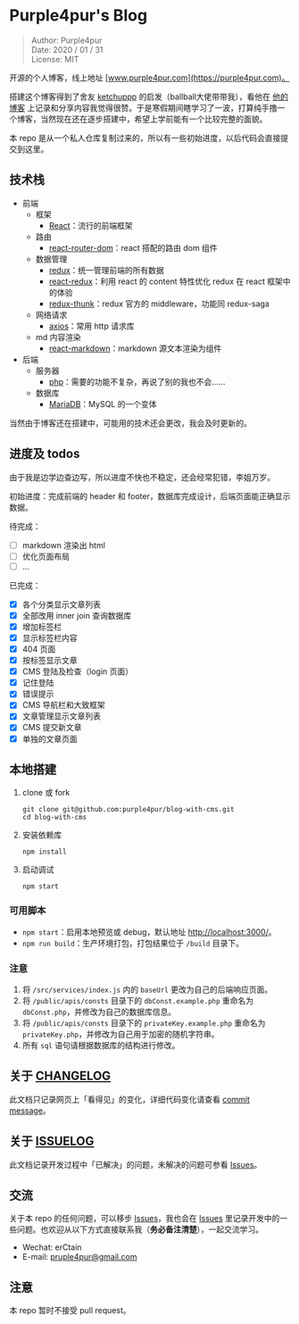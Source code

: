 # Purple4pur's Blog

> Author: Purple4pur<br />
> Date: 2020 / 01 / 31<br />
> License: MIT

开源的个人博客，线上地址 [www.purple4pur.com](https://purple4pur.com)。

搭建这个博客得到了舍友 [ketchuppp](https://github.com/ketchuppp) 的启发（ballball大佬带带我），看他在 [他的博客](https://ketchuppp.xyz/) 上记录和分享内容我觉得很赞。于是寒假期间瞎学习了一波，打算纯手撸一个博客，当然现在还在逐步搭建中，希望上学前能有一个比较完整的面貌。

本 repo 是从一个私人仓库复制过来的，所以有一些初始进度，以后代码会直接提交到这里。

## 技术栈

- 前端
  - 框架
    - [React](https://reactjs.org/)：流行的前端框架
  - 路由
    - [react-router-dom](https://reacttraining.com/react-router/web)：react 搭配的路由 dom 组件
  - 数据管理
    - [redux](https://redux.js.org/)：统一管理前端的所有数据
    - [react-redux](https://react-redux.js.org/)：利用 react 的 content 特性优化 redux 在 react 框架中的体验
    - [redux-thunk](https://github.com/reduxjs/redux-thunk)：redux 官方的 middleware，功能同 redux-saga
  - 网络请求
    - [axios](https://github.com/axios/axios)：常用 http 请求库
  - md 内容渲染
    - [react-markdown](https://github.com/rexxars/react-markdown)：markdown 源文本渲染为组件
- 后端
  - 服务器
    - [php](https://www.php.net/)：需要的功能不复杂，再说了别的我也不会……
  - 数据库
    - [MariaDB](https://mariadb.org/)：MySQL 的一个变体

当然由于博客还在搭建中，可能用的技术还会更改，我会及时更新的。

## 进度及 todos

由于我是边学边查边写，所以进度不快也不稳定，还会经常犯错，李姐万岁。

初始进度：完成前端的 header 和 footer，数据库完成设计，后端页面能正确显示数据。

待完成：

- [ ] markdown 渲染出 html
- [ ] 优化页面布局
- [ ] ...

已完成：

- [x] 各个分类显示文章列表
- [x] 全部改用 inner join 查询数据库
- [x] 增加标签栏
- [x] 显示标签栏内容
- [x] 404 页面
- [x] 按标签显示文章
- [x] CMS 登陆及检查（login 页面）
- [x] 记住登陆
- [x] 错误提示
- [x] CMS 导航栏和大致框架
- [x] 文章管理显示文章列表
- [x] CMS 提交新文章
- [x] 单独的文章页面

## 本地搭建

1. clone 或 fork
   ```
   git clone git@github.com:purple4pur/blog-with-cms.git
   cd blog-with-cms
   ```
2. 安装依赖库
   ```
   npm install
   ```
3. 启动调试
   ```
   npm start
   ```

### 可用脚本

- `npm start`：启用本地预览或 debug，默认地址 [http://localhost:3000/](http://localhost:3000/)。
- `npm run build`：生产环境打包，打包结果位于 `/build` 目录下。

### 注意

1. 将 `/src/services/index.js` 内的 `baseUrl` 更改为自己的后端响应页面。
2. 将 `/public/apis/consts` 目录下的 `dbConst.example.php` 重命名为 `dbConst.php`，并修改为自己的数据库信息。
3. 将 `/public/apis/consts` 目录下的 `privateKey.example.php` 重命名为 `privateKey.php`，并修改为自己用于加密的随机字符串。
4. 所有 `sql` 语句请根据数据库的结构进行修改。

## 关于 [CHANGELOG](https://github.com/purple4pur/blog-with-cms/blob/master/CHANGELOG.md)

此文档只记录网页上「看得见」的变化，详细代码变化请查看 [commit message](https://github.com/purple4pur/blog-with-cms/commits/master)。

## 关于 [ISSUELOG](https://github.com/purple4pur/blog-with-cms/blob/master/ISSUELOG.md)

此文档记录开发过程中「已解决」的问题，未解决的问题可参看 [Issues](https://github.com/purple4pur/blog-with-cms/issues)。

## 交流

关于本 repo 的任何问题，可以移步 [Issues](https://github.com/purple4pur/blog-with-cms/issues)，我也会在 [Issues](https://github.com/purple4pur/blog-with-cms/issues) 里记录开发中的一些问题。也欢迎从以下方式直接联系我（**务必备注清楚**），一起交流学习。

- Wechat: erCtain
- E-mail: [pruple4pur@gmail.com](mailto:purple4pur@gmail.com)

## 注意

本 repo 暂时不接受 pull request。
